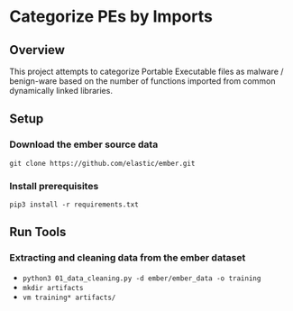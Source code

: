 # Categorize PEs by Imports

## Overview
This project attempts to categorize Portable Executable files
as malware / benign-ware based on the number of
functions imported from common dynamically linked libraries.

## Setup

### Download the ember source data
`git clone https://github.com/elastic/ember.git`

### Install prerequisites
`pip3 install -r requirements.txt`

## Run Tools

### Extracting and cleaning data from the ember dataset
- `python3 01_data_cleaning.py -d ember/ember_data -o training`
- `mkdir artifacts`
- `vm training* artifacts/`


